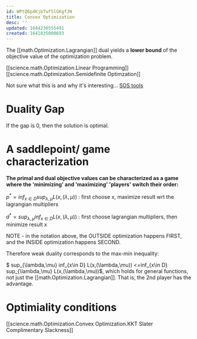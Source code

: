 ```yaml
---
id: WPtQ6p4KjbTwf5lGKgfJN
title: Convex Optimization
desc: ''
updated: 1644236555491
created: 1641835000693
---
```


The  [[math.Optimization.Lagrangian]] dual yields a __lower bound__ of the objective value of the optimization problem.


[[science.math.Optimization.Linear Programming]]
[[science.math.Optimization.Semidefinite Optimzation]]





Not sure what this is and why it's interesting...
[SOS tools](http://www.mit.edu/~parrilo/sostools/)


# Duality Gap

If the gap is 0, then the solution is optimal.


# A saddlepoint/ game characterization 

__The primal and dual objective values can be characterized as a game where the 'minimizing' and 'maximizing' 'players' switch their order:__

$p^* = inf_{x\in D} sup_{\lambda,\mu} L(x,(\lambda,\mu))$ : first choose x, maximize result wrt the lagrangian multipliers

$d^* = sup_{\lambda,\mu} inf_{x\in D} L(x,(\lambda,\mu))$ : first choose lagrangian multipliers, then minimize result  x

NOTE - in the notation above, the OUTSIDE optimization happens FIRST, and the INSIDE optimization happens SECOND.

Therefore weak duality corresponds to the max-min inequality:



$ sup_{\lambda,\mu} inf_{x\in D} L(x,(\lambda,\mu)) <=inf_{x\in D} sup_{\lambda,\mu} L(x,(\lambda,\mu))$, which holds for general functions, not just 
the [[math.Optimization.Lagrangian]].
That is, the 2nd player has the advantage.



# Optimiality conditions
[[science.math.Optimization.Convex Optimization.KKT Slater Complimentary Slackness]]





